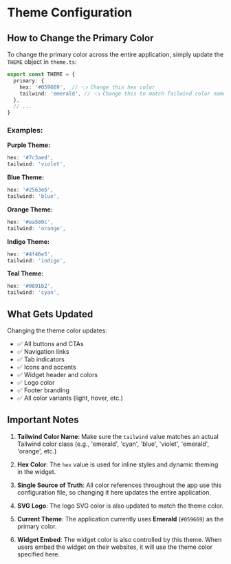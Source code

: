 # Theme Configuration

## How to Change the Primary Color

To change the primary color across the entire application, simply update the `THEME` object in `theme.ts`:

```typescript
export const THEME = {
  primary: {
    hex: '#059669',  // 👈 Change this hex color
    tailwind: 'emerald', // 👈 Change this to match Tailwind color name
  },
  // ...
}
```

### Examples:

**Purple Theme:**
```typescript
hex: '#7c3aed',
tailwind: 'violet',
```

**Blue Theme:**
```typescript
hex: '#2563eb',
tailwind: 'blue',
```

**Orange Theme:**
```typescript
hex: '#ea580c',
tailwind: 'orange',
```

**Indigo Theme:**
```typescript
hex: '#4f46e5',
tailwind: 'indigo',
```

**Teal Theme:**
```typescript
hex: '#0891b2',
tailwind: 'cyan',
```

## What Gets Updated

Changing the theme color updates:
- ✅ All buttons and CTAs
- ✅ Navigation links
- ✅ Tab indicators
- ✅ Icons and accents
- ✅ Widget header and colors
- ✅ Logo color
- ✅ Footer branding
- ✅ All color variants (light, hover, etc.)

## Important Notes

1. **Tailwind Color Name**: Make sure the `tailwind` value matches an actual Tailwind color class (e.g., 'emerald', 'cyan', 'blue', 'violet', 'emerald', 'orange', etc.)

2. **Hex Color**: The `hex` value is used for inline styles and dynamic theming in the widget.

3. **Single Source of Truth**: All color references throughout the app use this configuration file, so changing it here updates the entire application.

4. **SVG Logo**: The logo SVG color is also updated to match the theme color.

5. **Current Theme**: The application currently uses **Emerald** (`#059669`) as the primary color.

6. **Widget Embed**: The widget color is also controlled by this theme. When users embed the widget on their websites, it will use the theme color specified here.


